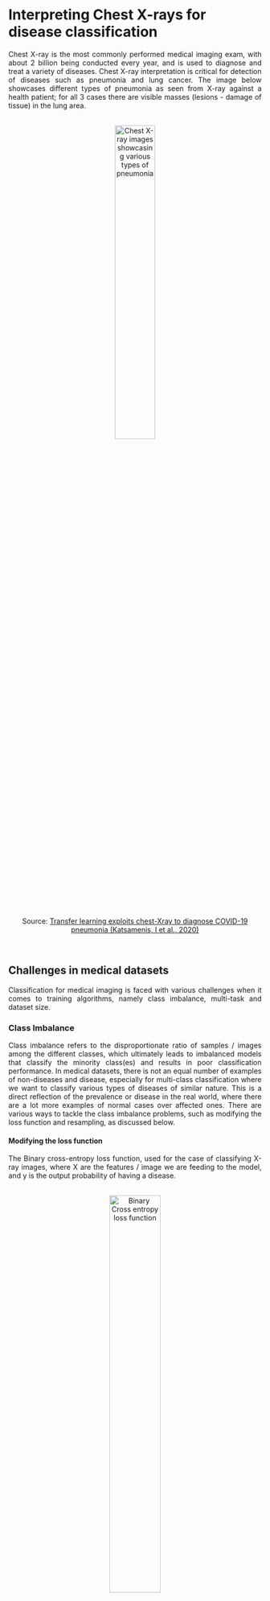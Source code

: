 # Interpreting Chest X-rays for disease classification

<div align="justify">
Chest X-ray is the most commonly performed medical imaging exam, with about 2 billion being conducted every year, and is used to diagnose and treat a variety of diseases. Chest X-ray interpretation is critical for detection of diseases such as pneumonia and lung cancer. The image below showcases different types of pneumonia as seen from X-ray against a health patient; for all 3 cases there are visible masses (lesions - damage of tissue) in the lung area.
</div>

<br>
<p align="center">
<img src="https://d2jx2rerrg6sh3.cloudfront.net/image-handler/picture/2020/12/Capture27.jpg" alt="Chest X-ray images showcasing various types of pneumonia" style="width:40%;">
<p align="center">Source: <a href="https://www.medrxiv.org/content/10.1101/2020.12.14.20248158v1.full.pdf">Transfer learning exploits chest-Xray to diagnose COVID-19 pneumonia (Katsamenis, I et al., 2020)</a></p>
</p>
<br>



## Challenges in medical datasets
<div align="justify">
Classification for medical imaging is faced with various challenges when it comes to training algorithms, namely class imbalance, multi-task and dataset size.
</div>

### Class Imbalance
<div align="justify">
Class imbalance refers to the disproportionate ratio of samples / images among the different classes, which ultimately leads to imbalanced models that classify the minority class(es) and results in poor classification performance. In medical datasets, there is not an equal number of examples of non-diseases and disease, especially for multi-class classification where we want to classify various types of diseases of similar nature. This is a direct reflection of the prevalence or disease in the real world, where there are a lot more examples of normal cases over affected ones. There are various ways to tackle the class imbalance problems, such as modifying the loss function and resampling, as discussed below.
</div>

#### Modifying the loss function
<div align="justify">
The Binary cross-entropy loss function, used for the case of classifying X-ray images, where X are the features / image we are feeding to the model, and y is the output probability of having a disease.
</div>

<br>
<p align="center">
<img src="./images/loss-function.png" alt="Binary Cross entropy loss function" style="width:45%;">
</p>
<br>

<div align="justify">
Because medical datasets are imbalanced, with the normal cases being more frequent, the total loss from normal examples will be higher than the ones from affected examples. So the algorithm will optimise its updates to get the normal examples right and not giving much relative weight to mass examples. The loss function can be modifies to weigh the normal and affected classes differently (w_p for the positive examples and w_n for the negative examples):
</div>

<br>
<p align="center">
<img src="./images/weighted-loss-function.png" alt="Binary Cross entropy weighted loss function" style="width:80%;">
</p>
<br>

#### Resampling method
<div align="justify">
We can group the normal classes and the affected classes together; the normal group will have more examples overall. From these groups we can now sample the images so that there is an equal number of positive and negative samples. The main issue here is that the resampled dataset may not have all samples from the normal cases, and will also have duplicates of the affected cases. If we now use the Binary cross-entropy loss function without the weights, there will be an equal contribution to the loss from the positive and negative examples.
</div>

### Multi-task
<div align="justify">
In binary classification, we only care if a case is positive or negative, however in many medical imaging applications we are interested in the presence or absence of many diseases. One simple way to tackle this is to have many models that each learn one of these tasks. Another way is to create a multi-task model that will allow the use of data more efficiently, as many of these diseases can have common features.
</div>
<br>
<div align="justify">
In multi-task classification, in comparison to binary, instead of having one label, we will now have a label for every disease, where 0 would denote the absence of the disease and 1 would denote its presence. The model will now also have multiple output probabilities instead of a single one. For multi-task classification we also need to modify the loss function to reflect the presence of multiple classes; the new loss will be the sum of the losses over the multiple diseases, in the case of chest x-rays it would be:
</div>
<br>

$$
L(X, y) = L(X, y_{mass}) + L(X, y_{pneumonia}) + L(X, y_{edema})
$$

<div align="justify">
And for class imbalance we can use the weighted loss function, where the weights now will be associated with each class. Below is shown the weighted loss function for edema:
</div>

<br>
<p align="center">
<img src="./images/weighted-loss-function-example.png" alt="Binary Cross entropy weighted loss function example" style="width:60%;">
</p>
<br>

### Dataset size
<div align="justify">
For many medical imaging problems, the architecture of choice is the convolutional neural network (CNN), which is designed to process 2D images. There are several different CNN architectures that have been proposed for image classification such as ResNet, DenseNet and Inception and all are composed of various building blocks. All of these architectures require large datasets, but medical imaging datasets typically only have 10,000 - 1,000,000 examples.
</div>

#### Transfer Learning
<div align="justify">
One solution to this problem is to pretrain the model on a different dataset, and then through transfer learning, copy over the learned features in a CNN for medical images. The network then can be fine-tuned to the medical imaging dataset to identify the presence and absence of diseases. 
</div>

<div align="justify">
By pretraining, the network learns general features, for example if we pretrain on a dataset containing images of animals we can identify the edges of the animals and this knowledge can be transferred in the new network to identify the edges of the lungs, providing a better starting point. We can choose to fine-tune both the early layers that provide the general features and the higher-level layers that are specific to the use-case, or only focus on the higher-level layers and leave the lower-level layers intact.
</div>

#### Data augmentation
<div align="justify">
We can generate more images from the ones we have in order to increase the size of our dataset. This can be done by applying transformations to the images, such as rotating, sideways translation, zoom in or out, change brightness or contrast, or even apply a combination of these transformations.
</div>
<br>

<div align="justify">
These transformations are helpful in augmenting the dataset, however these need to reflect variations that will help the model generalise the test set and real world scenarios, and also the transformations keep the label the same. For example, if we were to vertically flip a chest x-ray then the heart would show on the right side instead of left, and this a rare heart condition called dextrocardia, and thus the label would not be preserved.
</div>

## Model Testing

<div align="justify">
In all machine learning applications, we divide our dataset into smaller ones to be used for training, validation and testing. The training set is used for development, the validation set is used for tuning and selection of models (if no validation model exists then selection of models is done with the training set), and test set is for reporting results. We can also split the training and validation sets multiple times in a method called cross-validation to reduce variability in the estimate of model performance.
</div>
<br>

<div align="justify">
In the context of medicine, there are several challenges with building these sets, namely how to make the test sets independent (patient overlap), how we sample them and how we set the ground truth.
</div>

### Patient Overlap

<div align="justify">
An example of patient overlap is when a patient comes in twice within the span of a few months, and both times they were wearing a necklace when they had their x-ray taken. Then one of these images ends up in the training set and the other in the test set. We predict for the test image that it's normal, which can be true initially, however the problem is that the model can memorise the output normal for the necklace feature and become overconfident in its test set performance.
</div>
<br>
<div align="justify">
A way to solve this problem is to make sure that these images occur only in one of the sets, so the model won't memorise the necklace on the patient. This is done by splitting the datasets not by images, rather by patient so all the images of each patient will end up in the same set (be in training, validation or test set).
</div>

### Set Sampling

<div align="justify">
When the dataset is sampled and then split, we might end up with a test set that contains no positive or no negative cases, and we would have no way to actually test the performance of the model. This is especially a problem with medical datasets where we already don't have enough samples or no that may examples of a specific disease.
</div>
<br>
<div align="justify">
One way to tackle this is when creating a test set, is to sample the test set to have at least an X% of samples from the minority class(es), where typically X=50 (for binary classification) to ensure that there are sufficient examples to get a good estimate of the model performance for all cases. For the validation set we follow the same logic since we want it to reflect the distribution of classes as the test set.
</div>

### Ground Truth / Reference Standard

<div align="justify">
One major question when testing a model is how to determine the correct label (ground truth or reference standard) for a sample. In medicine, we might have experts that identify a positive case as a different disease, which is called interobserver disagreement.
</div>

<div align="justify">
In this case, the consensus vote method can be used, where a group of experts determine the ground truth which will be the majority vote or a single decision after consultation. Another way is to perform additional medical testing to provide additional information to determine the ground truth. 
</div>

## Key Evaluation Metrics

### Accuracy

<div align="justify">
For medical datasets, it's imperative to calculate the accuracy based on the correct predictions given that a patient has a disease or not. For this purpose, conditional probabilities are used to calculate the accuracy:
</div>
<br>

$$
Accuracy = P(correct \ \cap \ disease)+ P(correct \ \cap \ normal) = P(+ \ | \ disease)P(disease)+P(- \ | \ normal)P(normal)
$$

where $P(+ \ | \ disease)$ is called sensitivity and $P(- \ | \ normal)$ is called specificity.

### Positive and Negative Predictive Value

<div align="justify">
Positive predictive value (PPV) is the probability of a patient actually having a disease given that the model has predicted that they have it ( P(disease | +) ). Negative predictive value (NPV) is the probability of a patient being healthy given that the model has predicted that they are ( P(normal | -) ).
</div>

<div align="justify">
We can relate PPV and NPV to sensitivity and specificity using a confusion matrix. Below is presented a confusion matrix for heart disease.
</div>

<br>
<p align="center">
<img src="https://miro.medium.com/v2/resize:fit:874/1*h1MBLDA6bPxNpxwgSD1xNA.png" alt="Confusion matrix for heart disease" style="width:40%;">
<br>
<p align="center">Source: <a href="https://towardsdatascience.com/understanding-confusion-matrix-precision-recall-and-f1-score-8061c9270011">Understanding Confusion Matrix, Precision-Recall, and F1-Score</a></p>
</p>
<br>

Sensitivity, specificity, PPV and NPV will be calculated according to the following formulas:

$$
Sensitivity = \frac{TP}{TP+FN}
$$

$$
Specificity  = \frac{TN}{FP+TN}
$$

$$
PPV = \frac{TP}{TP+FP}
$$

$$
NPV = \frac{TN}{FN+TN}
$$

## ROC Curve and Threshold

<div align="justify">
The ROC curve aims to measure the quality of a binary estimator, as it considers how the estimator is able to split between both classes as we vary the threshold. Typically the threshold is set at 0.5.
</div>

To plot the ROC curve we need the True Positive Rate (TPR) and False Positive Rate (FPR).

$$
TPR = \frac{TP}{TP+FN} = sensitivity
$$

$$
FPR  = \frac{FP}{FP+TN} = 1 - specificity
$$



